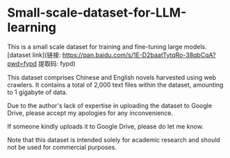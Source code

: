 # Small-scale-dataset-for-LLM-learning
This is a small scale dataset for training and fine-tuning large models.
[dataset link](链接: https://pan.baidu.com/s/1E-D2baatTytqRo-38qbCqA?pwd=fypd 提取码: fypd)

This dataset comprises Chinese and English novels harvested using web crawlers. It contains a total of 2,000 text files within the dataset, amounting to 1 gigabyte of data.

Due to the author's lack of expertise in uploading the dataset to Google Drive, please accept my apologies for any inconvenience. 

If someone kindly uploads it to Google Drive, please do let me know. 

Note that this dataset is intended solely for academic research and should not be used for commercial purposes.
